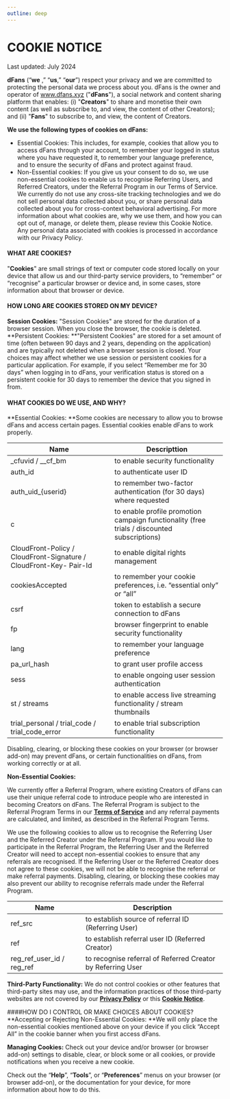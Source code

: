 ```yaml
---
outline: deep
---
```

# COOKIE NOTICE

Last updated: July 2024



**dFans** (“**we** ,” “**us**,” “**our**”) respect your privacy and we are committed to protecting the personal data we process about you. dFans is the owner and operator of www.dfans.xyz ("**dFans**"), a social network and content sharing platform that enables: (i) "**Creators**" to share and monetise their own content (as well as subscribe to, and view, the content of other Creators); and (ii) "**Fans**" to subscribe to, and view, the content of Creators.



**We use the following types of cookies on dFans:**

- Essential Cookies: This includes, for example, cookies that allow you to access dFans through your account, to remember your logged in status where you have requested it, to remember your language preference, and to ensure the security of dFans and protect against fraud.
- Non-Essential cookies: If you give us your consent to do so, we use non-essential cookies to enable us to recognise Referring Users, and Referred Creators, under the Referral Program in our Terms of Service.
We currently do not use any cross-site tracking technologies and we do not sell personal data collected about you, or share personal data collected about you for cross-context behavioral advertising.
For more information about what cookies are, why we use them, and how you can opt out of, manage, or delete them, please review this Cookie Notice. Any personal data associated with cookies is processed in accordance with our Privacy Policy.



#### WHAT ARE COOKIES?

"**Cookies**" are small strings of text or computer code stored locally on your device that allow us and our third-party service providers, to “remember” or “recognise” a particular browser or device and, in some cases, store information about that browser or device.



#### HOW LONG ARE COOKIES STORED ON MY DEVICE?

**Session Cookies:** "Session Cookies" are stored for the duration of a browser session. When you close the browser, the cookie is deleted.
**Persistent Cookies: **"Persistent Cookies" are stored for a set amount of time (often between 90 days and 2 years, depending on the application) and are typically not deleted when a browser session is closed.
Your choices may affect whether we use session or persistent cookies for a particular application. For example, if you select “Remember me for 30 days” when logging in to dFans, your verification status is stored on a persistent cookie for 30 days to remember the device that you signed in from.



#### WHAT COOKIES DO WE USE, AND WHY?

**Essential Cookies: **Some cookies are necessary to allow you to browse dFans and access certain pages. Essential cookies enable dFans to work properly.

|Name|Descripttion|
|--|--|
|_cfuvid / __cf_bm|to enable security functionality|
|auth_id|to authenticate user ID|
|auth_uid_{userid}|to remember two-factor authentication (for 30 days) where requested|
|c|to enable profile promotion campaign functionality (free trials / discounted subscriptions)|
|CloudFront-Policy / CloudFront-Signature / CloudFront-Key- Pair-Id|to enable digital rights management|
|cookiesAccepted|to remember your cookie preferences, i.e. “essential only” or “all”|
|csrf|token to establish a secure connection to dFans|
|fp|browser fingerprint to enable security functionality|
|lang|to remember your language preference|
|pa_url_hash|to grant user profile access|
|sess|to enable ongoing user session authentication|
|st / streams|to enable access live streaming functionality / stream thumbnails|
|trial_personal / trial_code / trial_code_error|to enable trial subscription functionality|

Disabling, clearing, or blocking these cookies on your browser (or browser add-on) may prevent dFans, or certain functionalities on dFans, from working correctly or at all.

**Non-Essential Cookies:**

We currently offer a Referral Program, where existing Creators of dFans can use their unique referral code to introduce people who are interested in becoming Creators on dFans. The Referral Program is subject to the Referral Program Terms in our [**Terms of Service**](/terms-of-service) and any referral payments are calculated, and limited, as described in the Referral Program Terms.

We use the following cookies to allow us to recognise the Referring User and the Referred Creator under the Referral Program. If you would like to participate in the Referral Program, the Referring User and the Referred Creator will need to accept non-essential cookies to ensure that any referrals are recognised. If the Referring User or the Referred Creator does not agree to these cookies, we will not be able to recognise the referral or make referral payments. Disabling, clearing, or blocking these cookies may also prevent our ability to recognise referrals made under the Referral Program.


|Name|Description|
|--|--|
|ref_src|to establish source of referral ID (Referring User)|
|ref|to establish referral user ID (Referred Creator)|
|reg_ref_user_id / reg_ref|to recognise referral of Referred Creator by Referring User|



**Third-Party Functionality:**
We do not control cookies or other features that third-party sites may use, and the information practices of those third-party websites are not covered by our [**Privacy Policy**](/privacy-policy) or this **[Cookie Notice](/cookie-notice)**.



####HOW DO I CONTROL OR MAKE CHOICES ABOUT COOKIES?
**Accepting or Rejecting Non-Essential Cookies: **We will only place the non-essential cookies mentioned above on your device if you click “Accept All” in the cookie banner when you first access dFans.

**Managing Cookies:** Check out your device and/or browser (or browser add-on) settings to disable, clear, or block some or all cookies, or provide notifications when you receive a new cookie.

Check out the “**Help**”, “**Tools**”, or “**Preferences**” menus on your browser (or browser add-on), or the documentation for your device, for more information about how to do this.

